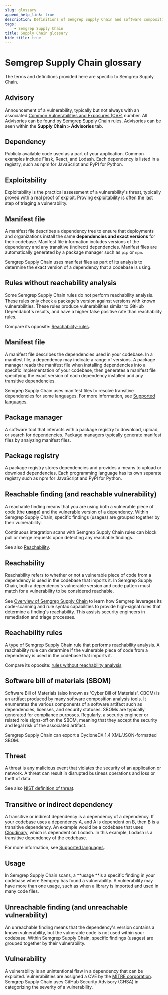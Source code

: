 ```yaml
---
slug: glossary
append_help_link: true
description: Definitions of Semgrep Supply Chain and software composition analysis (SCA) terms.
tags:
    - Semgrep Supply Chain
title: Supply Chain glossary
hide_title: true
---
```


# Semgrep Supply Chain glossary

The terms and definitions provided here are specific to Semgrep Supply Chain.

## Advisory

Announcement of a vulnerability, typically but not always with an associated [Common Vulnerabilities and Exposures (CVE)](https://www.cve.org/) number. All Advisories can be found by Semgrep Supply Chain rules. Advisories can be seen within the **Supply Chain > Advisories** tab.

## Dependency

Publicly available code used as a part of your application. Common examples include Flask, React, and Lodash. Each dependency is listed in a registry, such as npm for JavaScript and PyPI for Python.

## Exploitability

Exploitability is the practical assessment of a vulnerability's threat, typically proved with a real proof of exploit. Proving exploitability is often the last step of triaging a vulnerability.

## Manifest file

A manifest file describes a dependency tree to ensure that deployments and organizations install the same **dependencies and exact versions** for their codebase. Manifest file information includes versions of the dependency and any transitive (indirect) dependencies. Manifest files are automatically generated by a package manager such as `pip` or `npm`.

Semgrep Supply Chain uses manifest files as part of its analysis to determine the exact version of a dependency that a codebase is using.

## Rules without reachability analysis

Some Semgrep Supply Chain rules do not perform reachability analysis. These rules only check a package's version against versions with known vulnerabilities. These rules produce vulnerabilities similar to GitHub Dependabot's results, and have a higher false positive rate than reachability rules.

Compare its opposite: [Reachability-rules](#reachability-rules).

## Manifest file

A manifest file describes the dependencies used in your codebase. In a manifest file, a dependency may indicate a range of versions. A package manager reads the manifest file when installing dependencies into a specific implementation of your codebase, then generates a manifest file specifying the exact version of each dependency installed and any transitive dependencies.

Semgrep Supply Chain uses manifest files to resolve transitive dependencies for some languages. For more information, see [Supported languages](/docs/supported-languages#semgrep-supply-chain).

## Package manager

A software tool that interacts with a package registry to download, upload, or search for dependencies. Package managers typically generate manifest files by analyzing manifest files.

## Package registry

A package registry stores dependencies and provides a means to upload or download dependencies. Each programming language has its own separate registry such as npm for JavaScript and PyPI for Python.

## Reachable finding (and reachable vulnerability)

A reachable finding means that you are using both a vulnerable piece of code (the **usage**) and the vulnerable version of a dependency. Within Semgrep Supply Chain, specific findings (usages) are grouped together by their vulnerability.

Continuous integration scans with Semgrep Supply Chain rules can block pull or merge requests upon detecting any reachable findings.

See also [Reachability](#reachability).

## Reachability

Reachability refers to whether or not a vulnerable piece of code from a dependency is used in the codebase that imports it. In Semgrep Supply Chain, both a dependency's vulnerable version and code pattern must match for a vulnerability to be considered reachable.

See [Overview of Semgrep Supply Chain](/semgrep-supply-chain/overview) to learn how Semgrep leverages its code-scanning and rule syntax capabilities to provide high-signal rules that determine a finding's reachability. This assists security engineers in remediation and triage processes.

## Reachability rules

A type of Semgrep Supply Chain rule that performs reachability analysis. A reachability rule can determine if the vulnerable piece of code from a dependency is used in the codebase that imports it.

Compare its opposite: [rules without reachability analysis](#rules-without-reachability-analysis)

## Software bill of materials (SBOM)

Software Bill of Materials (also known as 'Cyber Bill of Materials', CBOM) is an artifact produced by many software composition analysis tools. It enumerates the various components of a software artifact such as dependencies, licenses, and security statuses. SBOMs are typically generated for compliance purposes. Regularly, a security engineer or related role signs-off on the SBOM, meaning that they accept the security and legal risk of the associated artifact.

Semgrep Supply Chain can export a CycloneDX 1.4 XML/JSON-formatted SBOM.

## Threat

A threat is any malicious event that violates the security of an application or network. A threat can result in disrupted business operations and loss or theft of data.

See also [NIST definition of threat](https://csrc.nist.gov/glossary/term/threat).

## Transitive or indirect dependency

A transitive or indirect dependency is a dependency of a dependency. If your codebase uses a dependency A, and A is dependent on B, then B is a transitive dependency. An example would be a codebase that uses [Cloudinary](https://www.npmjs.com/package/cloudinary), which is dependent on Lodash. In this example, Lodash is a transitive dependency of the codebase.

For more information, see [Supported languages](/docs/supported-languages#semgrep-supply-chain).

## Usage

In Semgrep Supply Chain scans, a **usage **is a specific finding in your codebase where Semgrep has found a vulnerability. A vulnerability may have more than one usage, such as when a library is imported and used in many code files.

## Unreachable finding (and unreachable vulnerability)

An unreachable finding means that the dependency's version contains a known vulnerability, but the vulnerable code is not used within your codebase. Within Semgrep Supply Chain, specific findings (usages) are grouped together by their vulnerability.

## Vulnerability

A vulnerability is an unintentional flaw in a dependency that can be exploited. Vulnerabilities are assigned a CVE by the [MITRE corporation](https://cve.mitre.org/). Semgrep Supply Chain uses GitHub Security Advisory (GHSA) in categorizing the severity of a vulnerability.
